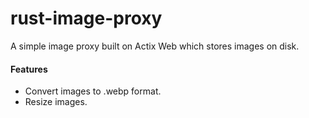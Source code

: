 # rust-image-proxy

A simple image proxy built on Actix Web which stores images on disk.

#### Features
- Convert images to .webp format.
- Resize images.
